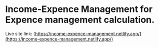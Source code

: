 # Income-Expence Management for Expence management calculation.
Live site link: [https://income-expence-management.netlify.app/](https://income-expence-management.netlify.app/)
